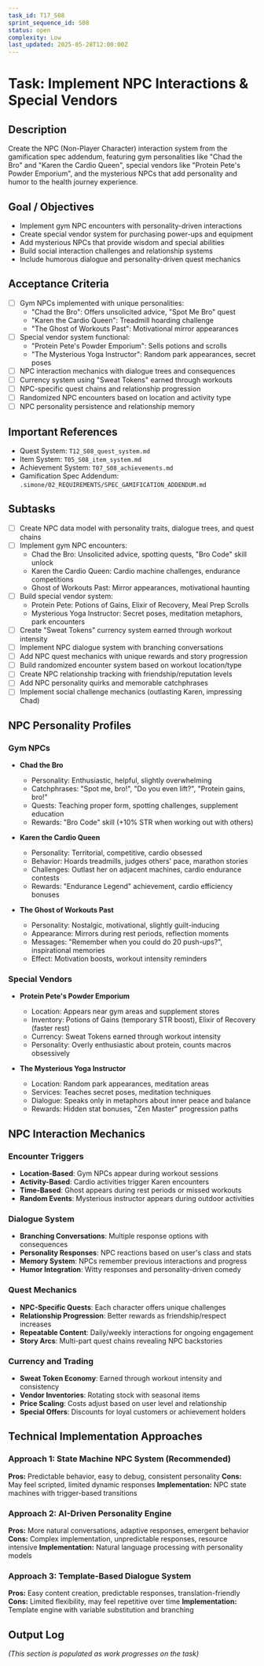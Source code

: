 ```yaml
---
task_id: T17_S08
sprint_sequence_id: S08
status: open
complexity: Low
last_updated: 2025-05-28T12:00:00Z
---
```


# Task: Implement NPC Interactions & Special Vendors

## Description
Create the NPC (Non-Player Character) interaction system from the gamification spec addendum, featuring gym personalities like "Chad the Bro" and "Karen the Cardio Queen", special vendors like "Protein Pete's Powder Emporium", and the mysterious NPCs that add personality and humor to the health journey experience.

## Goal / Objectives
- Implement gym NPC encounters with personality-driven interactions
- Create special vendor system for purchasing power-ups and equipment
- Add mysterious NPCs that provide wisdom and special abilities
- Build social interaction challenges and relationship systems
- Include humorous dialogue and personality-driven quest mechanics

## Acceptance Criteria
- [ ] Gym NPCs implemented with unique personalities:
  - "Chad the Bro": Offers unsolicited advice, "Spot Me Bro" quest
  - "Karen the Cardio Queen": Treadmill hoarding challenge
  - "The Ghost of Workouts Past": Motivational mirror appearances
- [ ] Special vendor system functional:
  - "Protein Pete's Powder Emporium": Sells potions and scrolls
  - "The Mysterious Yoga Instructor": Random park appearances, secret poses
- [ ] NPC interaction mechanics with dialogue trees and consequences
- [ ] Currency system using "Sweat Tokens" earned through workouts
- [ ] NPC-specific quest chains and relationship progression
- [ ] Randomized NPC encounters based on location and activity type
- [ ] NPC personality persistence and relationship memory

## Important References
- Quest System: `T12_S08_quest_system.md`
- Item System: `T05_S08_item_system.md`
- Achievement System: `T07_S08_achievements.md`
- Gamification Spec Addendum: `.simone/02_REQUIREMENTS/SPEC_GAMIFICATION_ADDENDUM.md`

## Subtasks
- [ ] Create NPC data model with personality traits, dialogue trees, and quest chains
- [ ] Implement gym NPC encounters:
  - Chad the Bro: Unsolicited advice, spotting quests, "Bro Code" skill unlock
  - Karen the Cardio Queen: Cardio machine challenges, endurance competitions
  - Ghost of Workouts Past: Mirror appearances, motivational haunting
- [ ] Build special vendor system:
  - Protein Pete: Potions of Gains, Elixir of Recovery, Meal Prep Scrolls
  - Mysterious Yoga Instructor: Secret poses, meditation metaphors, park encounters
- [ ] Create "Sweat Tokens" currency system earned through workout intensity
- [ ] Implement NPC dialogue system with branching conversations
- [ ] Add NPC quest mechanics with unique rewards and story progression
- [ ] Build randomized encounter system based on workout location/type
- [ ] Create NPC relationship tracking with friendship/reputation levels
- [ ] Add NPC personality quirks and memorable catchphrases
- [ ] Implement social challenge mechanics (outlasting Karen, impressing Chad)

## NPC Personality Profiles

### Gym NPCs
- **Chad the Bro**
  - Personality: Enthusiastic, helpful, slightly overwhelming
  - Catchphrases: "Spot me, bro!", "Do you even lift?", "Protein gains, bro!"
  - Quests: Teaching proper form, spotting challenges, supplement education
  - Rewards: "Bro Code" skill (+10% STR when working out with others)

- **Karen the Cardio Queen**
  - Personality: Territorial, competitive, cardio obsessed
  - Behavior: Hoards treadmills, judges others' pace, marathon stories
  - Challenges: Outlast her on adjacent machines, cardio endurance contests
  - Rewards: "Endurance Legend" achievement, cardio efficiency bonuses

- **The Ghost of Workouts Past**
  - Personality: Nostalgic, motivational, slightly guilt-inducing
  - Appearance: Mirrors during rest periods, reflection moments
  - Messages: "Remember when you could do 20 push-ups?", inspirational memories
  - Effect: Motivation boosts, workout intensity reminders

### Special Vendors

- **Protein Pete's Powder Emporium**
  - Location: Appears near gym areas and supplement stores
  - Inventory: Potions of Gains (temporary STR boost), Elixir of Recovery (faster rest)
  - Currency: Sweat Tokens earned through workout intensity
  - Personality: Overly enthusiastic about protein, counts macros obsessively

- **The Mysterious Yoga Instructor**
  - Location: Random park appearances, meditation areas
  - Services: Teaches secret poses, meditation techniques
  - Dialogue: Speaks only in metaphors about inner peace and balance
  - Rewards: Hidden stat bonuses, "Zen Master" progression paths

## NPC Interaction Mechanics

### Encounter Triggers
- **Location-Based**: Gym NPCs appear during workout sessions
- **Activity-Based**: Cardio activities trigger Karen encounters
- **Time-Based**: Ghost appears during rest periods or missed workouts
- **Random Events**: Mysterious instructor appears during outdoor activities

### Dialogue System
- **Branching Conversations**: Multiple response options with consequences
- **Personality Responses**: NPC reactions based on user's class and stats
- **Memory System**: NPCs remember previous interactions and progress
- **Humor Integration**: Witty responses and personality-driven comedy

### Quest Mechanics
- **NPC-Specific Quests**: Each character offers unique challenges
- **Relationship Progression**: Better rewards as friendship/respect increases
- **Repeatable Content**: Daily/weekly interactions for ongoing engagement
- **Story Arcs**: Multi-part quest chains revealing NPC backstories

### Currency and Trading
- **Sweat Token Economy**: Earned through workout intensity and consistency
- **Vendor Inventories**: Rotating stock with seasonal items
- **Price Scaling**: Costs adjust based on user level and relationship
- **Special Offers**: Discounts for loyal customers or achievement holders

## Technical Implementation Approaches

### Approach 1: State Machine NPC System (Recommended)
**Pros:** Predictable behavior, easy to debug, consistent personality
**Cons:** May feel scripted, limited dynamic responses
**Implementation:** NPC state machines with trigger-based transitions

### Approach 2: AI-Driven Personality Engine
**Pros:** More natural conversations, adaptive responses, emergent behavior
**Cons:** Complex implementation, unpredictable responses, resource intensive
**Implementation:** Natural language processing with personality models

### Approach 3: Template-Based Dialogue System
**Pros:** Easy content creation, predictable responses, translation-friendly
**Cons:** Limited flexibility, may feel repetitive over time
**Implementation:** Template engine with variable substitution and branching

## Output Log
*(This section is populated as work progresses on the task)*